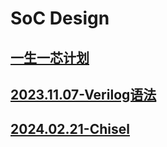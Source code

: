 # SoC Design

## [一生一芯计划](Chip/一生一芯计划.md)

## [2023.11.07-Verilog语法](Chip/2023.11.07-Verilog语法.md)

## [2024.02.21-Chisel](Chip/2024.02.21-Chisel.md)